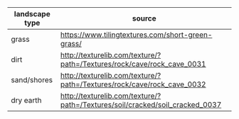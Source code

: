|landscape type| source
|---|---|
|grass|https://www.tilingtextures.com/short-green-grass/
|dirt | http://texturelib.com/texture/?path=/Textures/rock/cave/rock_cave_0031
|sand/shores | http://texturelib.com/texture/?path=/Textures/rock/cave/rock_cave_0032
|dry earth | http://texturelib.com/texture/?path=/Textures/soil/cracked/soil_cracked_0037
